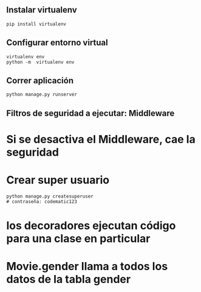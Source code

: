## Instalar virtualenv
```
pip install virtualenv
```

## Configurar entorno virtual 
```
virtualenv env
python -m  virtualenv env
```  

## Correr aplicación
```
python manage.py runserver
```

## Filtros de seguridad a ejecutar: Middleware
# Si se desactiva el Middleware, cae la seguridad



# Crear super usuario
```
python manage.py createsuperuser
# contraseña: codematic123
```

# los decoradores ejecutan código para una clase en particular

# Movie.gender llama a todos los datos de la tabla gender